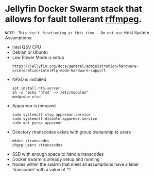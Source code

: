 # Jellyfin Docker Swarm stack that allows for fault tollerant [rffmpeg](https://github.com/joshuaboniface/rffmpeg).
```NOTE: This isn't functioning at this time - Do not use```
Host System Assumptions:
- Intel QSV CPU
- Debian or Ubuntu
- Low Power Mode is setup
    ```
    https://jellyfin.org/docs/general/administration/hardware-acceleration/intel#lp-mode-hardware-support
- NFSD is installed
    ```
    apt install nfs-server
    sh -c "echo 'nfsd' >> /etc/modules"
    modprobe nfsd
- Apparmor is removed
    ```
    sudo systemctl stop apparmor.service
    sudo systemctl disable apparmor.service
    sudo apt purge apparmor
- Directory /transcodes exists with group ownership to users
    ```
  mkdir /transcodes
  chgrp users /transcodes  
- SSD with enough space to handle transcodes
- Docker swarm is already setup and running
- Nodes within the swarm that meet all assumptions have a label 'transcode' with a value of '1'
